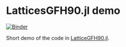 # LatticesGFH90.jl demo

[![Binder](https://mybinder.org/badge_logo.svg)](https://mybinder.org/v2/gh/erou/gfh90-binder/master?filepath=GFH90-demo.ipynb)

Short demo of the code in [LatticeGFH90.jl](https://github.com/erou/LatticeGFH90.jl).

